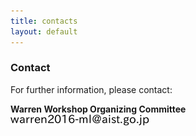 ```yaml
---
title: contacts
layout: default
---
```

<!-- MAIN CONTENT -->
<div id="main_content_wrap" class="outer">
  <section id="main_content" class="inner">
  <h3>Contact</h3>
  <!--<hr>-->
  <p id="registration">For further information, please contact:</p>
    <p><strong>Warren Workshop Organizing Committee</strong><br>
    <img class="contact" alt="warrenworkshop_email.png" src="../images/warrenworkshop_email.png" border="0">
    </p>
  </section>
</div>
